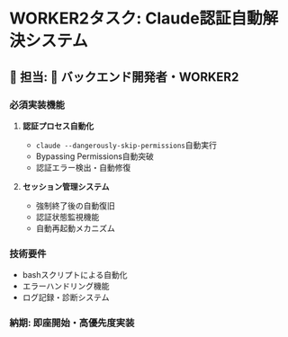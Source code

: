 # WORKER2タスク: Claude認証自動解決システム

## 🎯 担当: 🔧 バックエンド開発者・WORKER2

### 必須実装機能
1. **認証プロセス自動化**
   - `claude --dangerously-skip-permissions`自動実行
   - Bypassing Permissions自動突破
   - 認証エラー検出・自動修復

2. **セッション管理システム**
   - 強制終了後の自動復旧
   - 認証状態監視機能
   - 自動再起動メカニズム

### 技術要件
- bashスクリプトによる自動化
- エラーハンドリング機能
- ログ記録・診断システム

### 納期: 即座開始・高優先度実装